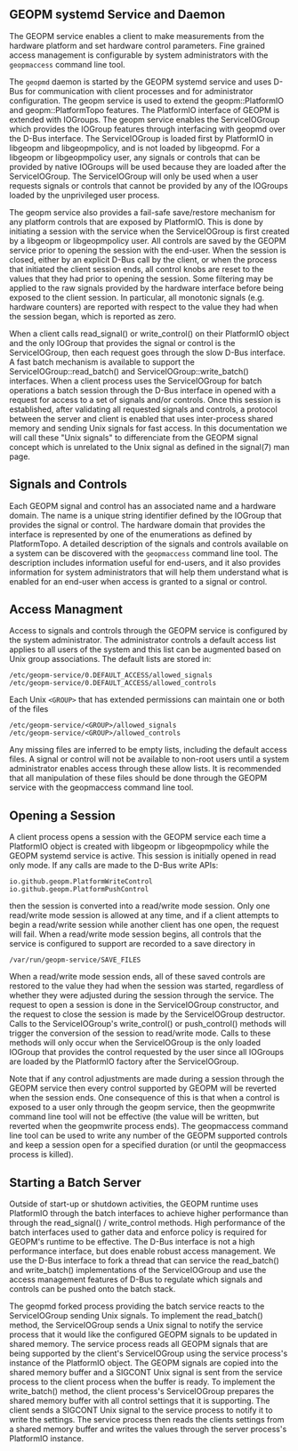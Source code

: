 GEOPM systemd Service and Daemon
--------------------------------

The GEOPM service enables a client to make measurements from the
hardware platform and set hardware control parameters.  Fine grained
access management is configurable by system administrators with the
`geopmaccess` command line tool.

The `geopmd` daemon is started by the GEOPM systemd service and uses
D-Bus for communication with client processes and for administrator
configuration.  The geopm service is used to extend the
geopm::PlatformIO and geopm::PlatformTopo features.  The PlatformIO
interface of GEOPM is extended with IOGroups.  The geopm service
enables the ServiceIOGroup which provides the IOGroup features through
interfacing with geopmd over the D-Bus interface.  The ServiceIOGroup
is loaded first by PlatformIO in libgeopm and libgeopmpolicy, and is
not loaded by libgeopmd.  For a libgeopm or libgeopmpolicy user, any
signals or controls that can be provided by native IOGroups will be
used because they are loaded after the ServiceIOGroup.  The
ServiceIOGroup will only be used when a user requests signals or
controls that cannot be provided by any of the IOGroups loaded by the
unprivileged user process.

The geopm service also provides a fail-safe save/restore mechanism for
any platform controls that are exposed by PlatformIO.  This is done by
initiating a session with the service when the ServiceIOGroup is first
created by a libgeopm or libgeopmpolicy user.  All controls are saved
by the GEOPM service prior to opening the session with the end-user.
When the session is closed, either by an explicit D-Bus call by the
client, or when the process that initiated the client session ends,
all control knobs are reset to the values that they had prior to
opening the session.  Some filtering may be applied to the raw signals
provided by the hardware interface before being exposed to the client
session.  In particular, all monotonic signals (e.g. hardware
counters) are reported with respect to the value they had when the
session began, which is reported as zero.

When a client calls read_signal() or write_control() on their
PlatformIO object and the only IOGroup that provides the signal or
control is the ServiceIOGroup, then each request goes through the slow
D-Bus interface.  A fast batch mechanism is available to support the
ServiceIOGroup::read_batch() and ServiceIOGroup::write_batch()
interfaces.  When a client process uses the ServiceIOGroup for batch
operations a batch session through the D-Bus interface in opened with
a request for access to a set of signals and/or controls.  Once this
session is established, after validating all requested signals and
controls, a protocol between the server and client is enabled that
uses inter-process shared memory and sending Unix signals for fast
access.  In this documentation we will call these "Unix signals" to
differenciate from the GEOPM signal concept which is unrelated to the
Unix signal as defined in the signal(7) man page.


Signals and Controls
--------------------

Each GEOPM signal and control has an associated name and a hardware
domain.  The name is a unique string identifier defined by the IOGroup
that provides the signal or control.  The hardware domain that
provides the interface is represented by one of the enumerations as
defined by PlatformTopo.  A detailed description of the signals and
controls available on a system can be discovered with the
`geopmaccess` command line tool.  The description includes information
useful for end-users, and it also provides information for system
administrators that will help them understand what is enabled for an
end-user when access is granted to a signal or control.


Access Managment
----------------

Access to signals and controls through the GEOPM service is configured
by the system administrator.  The administrator controls a default
access list applies to all users of the system and this list can be
augmented based on Unix group associations.  The default lists are
stored in:

    /etc/geopm-service/0.DEFAULT_ACCESS/allowed_signals
    /etc/geopm-service/0.DEFAULT_ACCESS/allowed_controls

Each Unix `<GROUP>` that has extended permissions can maintain one or
both of the files

    /etc/geopm-service/<GROUP>/allowed_signals
    /etc/geopm-service/<GROUP>/allowed_controls

Any missing files are inferred to be empty lists, including the
default access files.  A signal or control will not be available to
non-root users until a system administrator enables access through
these allow lists.  It is recommended that all manipulation of these
files should be done through the GEOPM service with the geopmaccess
command line tool.


Opening a Session
-----------------

A client process opens a session with the GEOPM service each time a
PlatformIO object is created with libgeopm or libgeopmpolicy while the
GEOPM systemd service is active.  This session is initially opened in
read only mode.  If any calls are made to the D-Bus write APIs:

    io.github.geopm.PlatformWriteControl
    io.github.geopm.PlatformPushControl

then the session is converted into a read/write mode session.  Only
one read/write mode session is allowed at any time, and if a client
attempts to begin a read/write session while another client has one
open, the request will fail.  When a read/write mode session begins,
all controls that the service is configured to support are recorded to
a save directory in

    /var/run/geopm-service/SAVE_FILES

When a read/write mode session ends, all of these saved controls are
restored to the value they had when the session was started,
regardless of whether they were adjusted during the session through
the service.  The request to open a session is done in the
ServiceIOGroup constructor, and the request to close the session is
made by the ServiceIOGroup destructor.  Calls to the ServiceIOGroup's
write_control() or push_control() methods will trigger the conversion
of the session to read/write mode.  Calls to these methods will only
occur when the ServiceIOGroup is the only loaded IOGroup that provides
the control requested by the user since all IOGroups are loaded by the
PlatformIO factory after the ServiceIOGroup.

Note that if any control adjustments are made during a session through
the GEOPM service then every control supported by GEOPM will be
reverted when the session ends.  One consequence of this is that when
a control is exposed to a user only through the geopm service, then
the geopmwrite command line tool will not be effective (the value will
be written, but reverted when the geopmwrite process ends).  The
geopmaccess command line tool can be used to write any number of the
GEOPM supported controls and keep a session open for a specified
duration (or until the geopmaccess process is killed).


Starting a Batch Server
-----------------------

Outside of start-up or shutdown activities, the GEOPM runtime uses
PlatformIO through the batch interfaces to achieve higher performance
than through the read_signal() / write_control methods.  High
performance of the batch interfaces used to gather data and enforce
policy is required for GEOPM's runtime to be effective.  The D-Bus
interface is not a high performance interface, but does enable robust
access management.  We use the D-Bus interface to fork a thread that
can service the read_batch() and write_batch() implementations of the
ServiceIOGroup and use the access management features of D-Bus to
regulate which signals and controls can be pushed onto the batch
stack.

The geopmd forked process providing the batch service reacts to the
ServiceIOGroup sending Unix signals.  To implement the read_batch()
method, the ServiceIOGroup sends a Unix signal to notify the service
process that it would like the configured GEOPM signals to be updated
in shared memory.  The service process reads all GEOPM signals that
are being supported by the client's ServiceIOGroup using the service
process's instance of the PlatformIO object.  The GEOPM signals are
copied into the shared memory buffer and a SIGCONT Unix signal is sent
from the service process to the client process when the buffer is
ready.  To implement the write_batch() method, the client process's
ServiceIOGroup prepares the shared memory buffer with all control
settings that it is supporting.  The client sends a SIGCONT Unix
signal to the service process to notify it to write the settings.  The
service process then reads the clients settings from a shared memory
buffer and writes the values through the server process's PlatformIO
instance.
